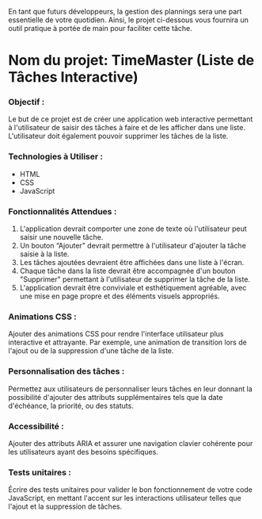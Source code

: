 

En tant que futurs développeurs, la gestion des plannings sera une part essentielle de votre quotidien. Ainsi, le projet ci-dessous vous fournira un outil pratique à portée de main pour faciliter cette tâche.

# Nom du projet: TimeMaster (Liste de Tâches Interactive) 

### Objectif :

Le but de ce projet est de créer une application web interactive permettant à l'utilisateur de saisir des tâches à faire et de les afficher dans une liste. L'utilisateur doit également pouvoir supprimer les tâches de la liste.

### Technologies à Utiliser :

- HTML
- CSS
- JavaScript

### Fonctionnalités Attendues :

1. L'application devrait comporter une zone de texte où l'utilisateur peut saisir une nouvelle tâche.
2. Un bouton “Ajouter" devrait permettre à l'utilisateur d'ajouter la tâche saisie à la liste.
3. Les tâches ajoutées devraient être affichées dans une liste à l'écran.
4. Chaque tâche dans la liste devrait être accompagnée d'un bouton "Supprimer" permettant à l'utilisateur de supprimer la tâche de la liste.
5. L'application devrait être conviviale et esthétiquement agréable, avec une mise en page propre et des éléments visuels appropriés.

### Animations CSS :

Ajouter des animations CSS pour rendre l'interface utilisateur plus interactive et attrayante. Par exemple, une animation de transition lors de l'ajout ou de la suppression d'une tâche de la liste.

### Personnalisation des tâches :

Permettez aux utilisateurs de personnaliser leurs tâches en leur donnant la possibilité d'ajouter des attributs supplémentaires tels que la date d'échéance, la priorité, ou des statuts.

### Accessibilité :

Ajouter des attributs ARIA et assurer une navigation clavier cohérente pour les utilisateurs ayant des besoins spécifiques.

### Tests unitaires :

Écrire des tests unitaires pour valider le bon fonctionnement de votre code JavaScript, en mettant l'accent sur les interactions utilisateur telles que l'ajout et la suppression de tâches.
